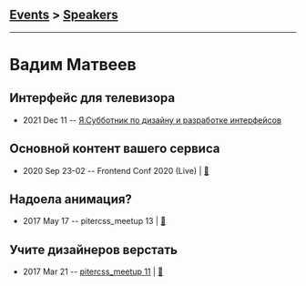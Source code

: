## [Events](../README.md) > [Speakers](../speakers.md)
---

# Вадим Матвеев

## Интерфейс для телевизора
- 2021 Dec 11 -- [Я.Субботник по дизайну и разработке интерфейсов](https://youtu.be/zN2SENJu6Ns?t=8592)    
## Основной контент вашего сервиса
- 2020 Sep 23-02 -- Frontend Conf 2020 (Live)  | [:notebook:](https://drive.google.com/file/d/1kDYcukfMbVtzX_da9SsGLmjeJ8qrEbBz/view)  
## Надоела анимация?
- 2017 May 17 -- pitercss_meetup 13  | [:notebook:](https://pitercss.ru/13/pres/animation.pdf)  
## Учите дизайнеров верстать
- 2017 Mar 21 -- [pitercss_meetup 11](https://www.youtube.com/watch?v=N7806p3cU_g)  | [:notebook:](http://pitercss.ru/11/pres/design-code.pdf)  
